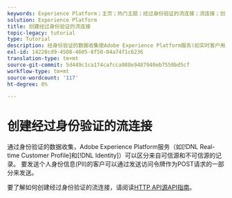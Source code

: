 ```yaml
---
keywords: Experience Platform；主页；热门主题；经过身份验证的流连接；流连接；创建流连接；创建经过身份验证的流连接；流摄取；
solution: Experience Platform
title: 创建经过身份验证的流连接
topic-legacy: tutorial
type: Tutorial
description: 经身份验证的数据收集使Adobe Experience Platform服务(如实时客户用户档案和身份)能够区分来自可信来源和不可信来源的记录。
exl-id: 14228cd9-4508-4605-8f50-04a74f1c6236
translation-type: tm+mt
source-git-commit: 5d449c1ca174cafcca988e9487940eb7550bd5cf
workflow-type: tm+mt
source-wordcount: '117'
ht-degree: 0%

---
```


# 创建经过身份验证的流连接

通过身份验证的数据收集，Adobe Experience Platform服务（如[!DNL Real-time Customer Profile]和[!DNL Identity]）可以区分来自可信源和不可信源的记录。 要发送个人身份信息(PII)的客户可以通过发送访问令牌作为POST请求的一部分来发送。

要了解如何创建经过身份验证的流连接，请阅读[HTTP API源API指南](../../sources/tutorials/api/create/streaming/http.md)。
